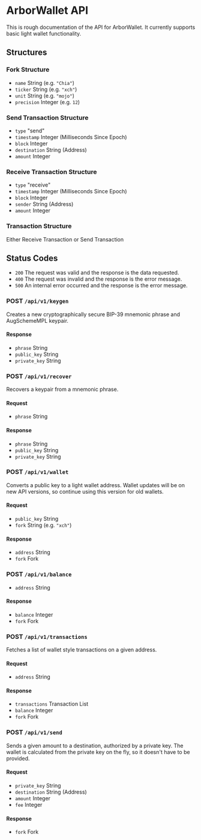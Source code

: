 # ArborWallet API
This is rough documentation of the API for ArborWallet. It currently supports basic light wallet functionality.

## Structures

### Fork Structure
* `name` String (e.g. `"Chia"`)
* `ticker` String (e.g. `"xch"`)
* `unit` String (e.g. `"mojo"`)
* `precision` Integer (e.g. `12`)

### Send Transaction Structure
* `type` "send"
* `timestamp` Integer (Milliseconds Since Epoch)
* `block` Integer
* `destination` String (Address)
* `amount` Integer

### Receive Transaction Structure
* `type` "receive"
* `timestamp` Integer (Milliseconds Since Epoch)
* `block` Integer
* `sender` String (Address)
* `amount` Integer

### Transaction Structure
Either Receive Transaction or Send Transaction

## Status Codes
* `200` The request was valid and the response is the data requested.
* `400` The request was invalid and the response is the error message.
* `500` An internal error occurred and the response is the error message.

### POST `/api/v1/keygen`
Creates a new cryptographically secure BIP-39 mnemonic phrase and AugSchemeMPL keypair.
#### Response
* `phrase` String
* `public_key` String
* `private_key` String

### POST `/api/v1/recover`
Recovers a keypair from a mnemonic phrase.
#### Request
* `phrase` String
#### Response
* `phrase` String
* `public_key` String
* `private_key` String

### POST `/api/v1/wallet`
Converts a public key to a light wallet address. Wallet updates will be on new API versions, so continue using this version for old wallets.
#### Request
* `public_key` String
* `fork` String (e.g. `"xch"`)
#### Response
* `address` String
* `fork` Fork

### POST `/api/v1/balance`
* `address` String
#### Response
* `balance` Integer
* `fork` Fork

### POST `/api/v1/transactions`
Fetches a list of wallet style transactions on a given address.
#### Request
* `address` String
#### Response
* `transactions` Transaction List
* `balance` Integer
* `fork` Fork

### POST `/api/v1/send`
Sends a given amount to a destination, authorized by a private key. The wallet is calculated from the private key on the fly, so it doesn't have to be provided.
#### Request
* `private_key` String
* `destination` String (Address)
* `amount` Integer
* `fee` Integer
#### Response
* `fork` Fork